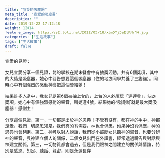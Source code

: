 ```yaml
---
title: "宣愛的吸塵器"
meta_title: "宣愛的吸塵器"
description: ""
date: 2019-12-22 17:12:48
weight: 12014
feature_image: https://s2.loli.net/2022/05/18/xUmDTj3aElRNrYG.jpg
categories: ["生活故事"]
tags: ["生活故事"]
draft: false
---
```


宣愛的見證：<br />
<br />
女兒宣愛分享一個見證，她的學校在期末餐會中有抽獎活動，共有6個獎項，其中的大獎是吸塵器，她心中禱告想要這個吸塵器（住的地方同學共養了三隻貓）。同時心中有個強烈的感動神會把這個獎給她！<br />
<br />
結果許多人當中，我女兒是第6個被抽上台的，上台的人必須玩「連連看」，決定獎項。她心中有個強烈感動的聲音，叫她選4號。結果她的4號剛好就是最大獎吸塵器！感謝主！<br />
<br />
分享這個見證，第一，一切都是出於神的恩典！不管有沒有，都在神的手中，神都是愛，我們一切感恩知足。我們真的有需要，神也會供應。如果神沒有供應，神的恩典也會夠用。第二，神可以對人說話，我們從小鼓勵女兒聽神的聲音，也要分辨神的聲音，與神建立個人的關係，二個女兒出門在外讀書，經常透過禱告與對話與神建立關係。第三，一切物質都會過去，但是我們跟神之間建立的關係與情誼，特別是感恩、知足、聽話、親密，則是永遠長存
        